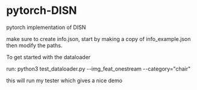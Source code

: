 # pytorch-DISN
pytorch implementation of DISN

make sure to create info.json, start by making a copy of info_example.json then modify the paths.


To get started with the dataloader

run: python3 test_dataloader.py --img_feat_onestream --category="chair"

this will run my tester which gives a nice demo
